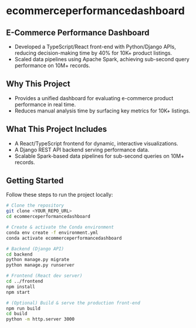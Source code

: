 # ecommerceperformancedashboard

## E-Commerce Performance Dashboard

- Developed a TypeScript/React front-end with Python/Django APIs, reducing decision-making time by 40% for 10K+ product listings.
- Scaled data pipelines using Apache Spark, achieving sub-second query performance on 10M+ records.

## Why This Project

- Provides a unified dashboard for evaluating e-commerce product performance in real time.
- Reduces manual analysis time by surfacing key metrics for 10K+ listings.

## What This Project Includes

- A React/TypeScript frontend for dynamic, interactive visualizations.
- A Django REST API backend serving performance data.
- Scalable Spark-based data pipelines for sub-second queries on 10M+ records.

## Getting Started

Follow these steps to run the project locally:

```bash
# Clone the repository
git clone <YOUR_REPO_URL>
cd ecommerceperformancedashboard

# Create & activate the Conda environment
conda env create -f environment.yml
conda activate ecommerceperformancedashboard

# Backend (Django API)
cd backend
python manage.py migrate
python manage.py runserver

# Frontend (React dev server)
cd ../frontend
npm install
npm start

# (Optional) Build & serve the production front-end
npm run build
cd build
python -m http.server 3000
```